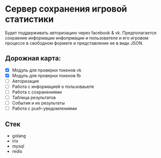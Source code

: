 # Сервер сохранения игровой статистики

Будет поддерживать авторизацию через facebook & vk.
Предполагается сохраение информации инфопрмации и пользователе и его игровом процессе в свободном формате и представление ее в видк JSON.

## Дорожная карта:
- [x] Модуль для проверки токенов vk
- [x] Модуль для проверки токенов fb
- [ ] Авторизация
- [ ] Работа с информацией о пользоваьеле
- [ ] Работа с сохранениями
- [ ] Таблица результатов
- [ ] События и их результаты
- [ ] Работа с push-уведомлениями

## Стек
* golang
* iris
* mysql
* redis